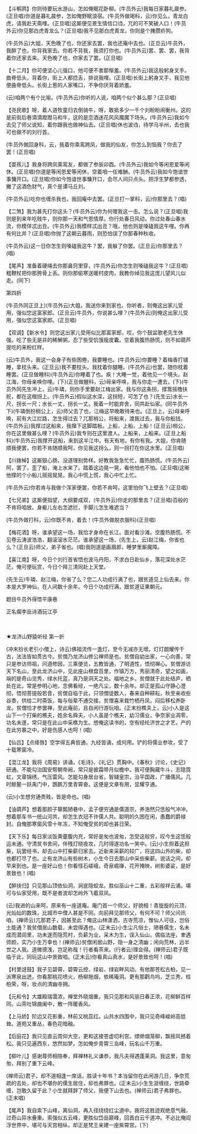 <!-- { "loadSidebar": true } -->
【斗鹌鹑】你则待要玩水游山，怎如俺眠花卧柳。(牛员外云)我每日家暮礼晨参。(正旦唱)你道是暮礼晨参，怎如俺野眠浪宿。(牛员外做喝科，云)你见么，青龙白虎，请我赴天斋哩。(正旦唱)这厮便见景生情信口诌，兀的可不笑破人口！(牛员外云)你见那白虎青龙么？(正旦唱)我不见那白虎青龙，你则是个腌臜疥狗。

(牛员外云)大姐，天色晚了也，你还家去罢，我也还庵中去也。(正旦云)牛员外，我醉了也，你背我家去。你若不背我，我须打你也。(牛员外云)罢、罢、罢，我背着你还家去来。天色晚了也，你家去了罢。(正旦唱)

【十二月】你可便坚心儿强口，他可便不害那惭羞。(牛员外云)我这般躬身叉手。曲脊低头，背着你，街上人都捻舌，排说我哩。(正旦唱)长街上躬身叉手，我见他便曲脊低头。长街上惹的人家嘴口，不争你厌背着娇羞。

(云)咱两个有个比喻。(牛员外云)你听的人说，咱两个似个甚么那？(正旦唱)

【尧民歌】呀，着人道牧童归去倒骑牛，呀，敢抵多少一千个刘盼盼闹衡州。这的是前街后巷滴滴蹬蹬马和牛，这的是恋酒迷花风风魔魔下场头。(牛员外云)我如今去见了师父说知，着你跟我也做神仙去。(正旦唱)休也波诌，待学马半州，去也我可也做不的刘行首。

(牛员外做回身科，云，我着你乘鸾跨凤，做我的仙友，你怎么到恼我？你去了罢！(正旦唱)

【耍孩儿】我身将跨凤乘鸾友，都做了参辰卯酉。(牛员外云)我如今等闲恩爱等闲休。(正旦唱)你道是等闲恩爱等闲休，空着咱一任难酬。(牛员外云)我如今饱谙世事慵开口。(正旦唱)你如今饱谙世事慵开口，会尽人间只点头。把浮生梦都参透，撇了这酒色财气，真个是谭马丘刘。

(牛员外云)吃你也缠杀我也，我回庵中去罢。(正旦打一掌科，云)你那里去？(唱)

【二煞】我为甚先打你这头？(牛员外云)你为何赠我这一击。怎么说？(正旦唱)我则是到来年吃贱牛，则你那一天和气恩情厚。你行处春日风动，你过处春山春水流，你模佯忒出丑。(牛员外云)我模样忒出丑？哦，他也则是嗓磕我这牛哩。你再有何比并？(正旦唱)你抛了这朝云暮雨，则恐怕误了你那春种秋收。

(牛员外云)这一日你怎生则嗓磕我这牛？罢，我躲了你罢。(正旦云)你那里去？(唱)

【尾声】准备着硬绳去你那鼻窍里穿，(牛员外云)你怎生则嗓磕我这牛？(正旦唱)粗鞭杖把你那胯骨上丢。则你那偷寒送暖村皮肉，我教你绰见我这庞儿望风儿似走。(同下)


第四折

(牛员外同正旦上)(牛员外云)大姐，我送你来到家也。你听者，则俺这出家儿受用，强似您这富家郎。(正旦云)牛员外，你说甚么哩？(牛员外云)则俺这出家儿受用，强似您这富家郎。(正旦唱)

【双调】【新水令】则您这出家儿受用似比那富家郎，哎，你个鼓盆歌老先生休强。吃了些无是非的稀解粥，忍了些受饥饿瘦皮囊。空着我腹热肠慌，则不如葫芦提吃的来粉红样。

(云)牛员外，我这一会身子有些困倦，我要睡也。(牛员外云)你要睡？着梅香打铺睡，拿枕头来。(正旦云)我不要枕头。我枕着你腿睡。(牛员外云)也罢，随你枕着睡罢。(正旦做睡科)(牛员外云)你睡着了也。疾！大睡一觉，着他见一个境头。赵江海，你母亲唤你哩。(下)(正旦做醒科，云)母亲呼唤，我与你走一遭去，(下)(牛员外同先生冲上，云)牛璘，则你手里要赵江梅出家。我与你这条拐，撑篙摇橹扶舵，都在这根拐上。(牛员外云)假似这水深，这拐短，可怎了也？(先生云)水长一尺，拐长一尺；水长一丈，拐长一丈。我着一时能弃舍，同共赴仙家。(同牛员外下)(牛璘倒扮梢公上，云)师父去了也，江梅这早晚敢待来也。(正旦上，云)母亲呼唤，前有大江拦路，怎生得过去？兀那梢公，将船来，渡我过去，我与你船钱。(牛员外云)我撑过这船来，我撺下这脚踏板。上船，上船，上船！(正旦云)梢公，你在这里做甚么哩？(牛员外云)我专则在这里渡人。上船来，上船来。(正旦上船科)(牛员外云)我撑开这船，来到这半江中。有天有地，有你有我。大姐，你肯随顺我便罢，你若不肯随顺我呵，你见我这拐么，则一拐打在你这水里。(正旦唱)

【川拨棹】这厮狠心肠，没道理别势样。好教我急急忙忙，腹热肠慌。(牛员外云)阿，罢了，歪了船，淹上水来了。踏着这边晃一晃，看他怕也不怕。(正旦唱)这晰他撑的个小船儿摇摇晃晃，我心中慌上慌，我心中忙上忙。

(牛员外云)你若肯与我做个浑家便罢，你若不肯呵，这里怕你飞上壁去？(正旦唱)

【七兄弟】这厮便指望，大纲要成双，(牛员外云)你走的那里去？(正旦唱)百般的不肯将咱放。身躯儿左右怎遮拦，手脚儿怎生难遮当？

(牛员外做打科，云)你既不肯，着去！(牛员外做脱衣服科)(正旦唱)

【梅花酒】呀，谁承望这一场，我恰才身命在长江。面对看沙滩。空腹热肠慌。不见卷云涛波浩浩，翻滚滚水茫茫。谁承望这一场，(先生上，云)赵江梅，你省也么？(正旦云)师父，弟子省也。(唱)我则道是画眉郎，睡梦里厮魔障。

【喜江南】呀，今日个刘行首省悟也波马丹阳，不求白日赴仙乡，落花深处水茫茫。俺可便玩赏，今日个拜三清同赴上天堂。

(先生云)牛璘、赵江梅，你省了么？您二人功成行满了也，跟贫道见上仙去来。你本是大罗神仙，在人间数十余年。今日个功成行满，跟贫道证果朝元。

题目牛员外得悟平康巷

正名瘸李岳诗酒玩江亭


　
　




★龙济山野猿听经
第一折

(冲末扮长老引小僧上，诗云)佛祖流传一盏灯，至今无减亦无增。灯灯朗耀传千古，法法皆如贯古今。贫僧乃龙济山修公禅师是也。贫僧自幼出家，一心向善，常只是参访师祖，问道修因，三乘便览，五教皆通，了明道性，悟彻禅心。贫僧游访天下名山，至此龙济山中，见此座山根盘百里，作镇万方，秀丽清奇，望之如画，端的是奇山览秀，绿水托蓝，真乃是洞天之处。福地之乡。贫僧就于此处结庐，栖处在此，常是参明心地，念佛看经，一绝凡尘，数十余年。却正是孤山守静心澄彻，悟彻菩提般若音，贫僧自临于此，只领僧徒数人，春来自种耕耘，秋至亲收些谷黍，供给二时斋饭，每与俗辈不通交接。贫僧喜来栽竹栖丹凤，闷后移松养卧龙。贫僧恰才参罢禅，至此庵前，且自闲行游玩咱。(正末扮樵夫上，云)小人是这山下一个打柴的樵夫，姓余名舜夫。小人虽是个樵夫，幼习儒业，争奈家业凋零，功名未遂，常只是在此山中采樵为生。想俺这读书的，空有经纶济世之才艺，产的在此穷暴之中，好是伤感人也呵！(唱)

【仙吕】【点绛唇】空学得五典皆通，九经皆诵，成何用。铲的将儒业参攻，受了十载寒窗冷。

【混江龙】我将《周易》讲诵，《毛诗》、《礼记》贯胸中。《春秋》讨论，《史记》研通。不能勾治国安帮朝帝阙，常只是披霜带月似檐中。我可便胸藏牛斗，志隐霓虹，文章锦绣，气压雷风。怎能勾身居台省，智辅皇宗，治平国政，广播儒风。几时鲸鳌一跃禹门中，鵾鹏万里青霄奋。这便是文章有用，显耀亨通。

(云)小生想穷通贵贱，皆是命也。(唱)

【油葫芦】想着那颜子箪瓢陋巷中，孟子便穷通是儒道宗，养浩然只恁般气冲冲。想着那车书一统山河共，却怎生衣冠不许儒人共。聪明的久困在闲，愚蠢的爵禄封。自俺那寒窗风雪十年冻，不知俺受贫的却也甚日荣。

【天下乐】每日家淡饭黄虀腹内充，常好是匆也波匆，怎受这般穷，叹今生这恁般运未通。守清贫书舍间，伴残灯晓夜攻，几时得遂功名一笑中。(云)小生担着这担柴，玩罢经书，却去山中打柴薪归家去。近新来采薪的较广，将这四山外的柴，却也都打尽了也。止有龙济山有些树木，小生今日去那山中采些柴薪。说话之间，却早来到也。是一座好山也！你看怪石嵯峨，奇泉崛嵂，花开掩映，树影婆娑，是好景致也！(唱)

【醉扶归】只见那山顶依仙洞，涧底隐蛟龙。胜似巫山十二重，五彩般祥云涌。堪可与仙家受用，既不是者波却怎岭外飞着双凤。

(云)我进的山来呵，原来有一座道庵。庵门首一个师父，好貌相！青旋旋的元顶，光灿灿的数珠，比城市中僧人甚是不同。向前拜见那师父，有何不可？师父问讯咱。(禅师云)兀那君子，因甚至此？俺这山林潇洒，古寺荒凉，惟仙人可往，岂俗士能通？我贫僧居山数载，未尝得遇也。(正末云)小生尘凡俗士，陋巷儒生，名未成而潜闾里，功未遂而隐荒村，负薪为业，采木为生，误入仙山，偶临法座，聿遇师颜，实乃小生万幸也！(禅师云)贫僧闲居山野，隐一身之清幽；闲向荒林，远半世之人我。道微德浅，岂足称哉！行者看茶来。(行者云)理会得。(禅师云)君子既临于此，同玩这山中景致咱。(正末云)你看真山真水，是好景致也呵！(唱)

【村里迓鼓】我子见碧霄、碧霄云控，绿岩、绿岩畔风动。有他那苍松古柏，见一派寒泉出迸。你看那桃花喷火，杨柳拖烟，依稀庵洞。更有那鹳鸟呜，芝兰秀，桂柏荣，呀，妆点的清幽寺拥。

【元和令】大雄殿瑞霭浓，禅堂外晓烟重。我只见那和风丽日春正浓，花柳鲜百样同。山茶吐锦曲阑中，散一阵暖香风。

【上马娇】阶边又花影重，林前又桃蕊红。山共水四围中，我只见奇峰峻岭高低耸。道苑又重丛，春色花暗融。

【后庭花】我只见直云霓仰大空，更和这接苍虚叨利宫。缥缈烟笼柳，飘摇风撼着松。我只见遍西东，悠然如梦。怎如俺步青霄三岛峰，玩名山千万重。

【柳叶儿】感谢尊师相陪奉，拜禅林礼义谦恭，我凡夫得遇蓬莱洞。我这里，意匆匆，拜别了重下云峰。

(禅师云)君子，却不道相逢一席话，胜读十年书？本当留你在此闲游几日，争奈荒疏的去处，却也不堪你的儒生居住，却也弗罪也。(正末云)小生生涯缠绕，世路牵缠，岂敢久留于此？小生就拜辞了师父，我便下山去也。(禅师云)君子弗罪也。(正末唱)

【尾声】我自索下山峰，离仙洞，再入径绕绕红尘道中。我将这胜迹观绝意气融，过奇山异水叠重。索强似五云峰，更胜似岱岳巅峰，回首白云千道冲。不必比俺阎浮世界中，堪可与天宫相纵，却正是梵王亲建一座紫霄宫。(下)

